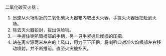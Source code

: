 二氧化碳灭火器：

1. 迅速从火场附近的二氧化碳灭火器箱内取出灭火器，手提灭火器压把赶到火场。
2. 除去灭火器铅封，拔出保险销。
3. 一手握住喇叭筒根部的手柄，另一只手紧握启闭阀的压把。
4. 站在离火源两米左右的上风口，用力压下压把，将喇叭口对准火焰根部左右移动喷射，并不断推前，直至火灾被扑灭。

